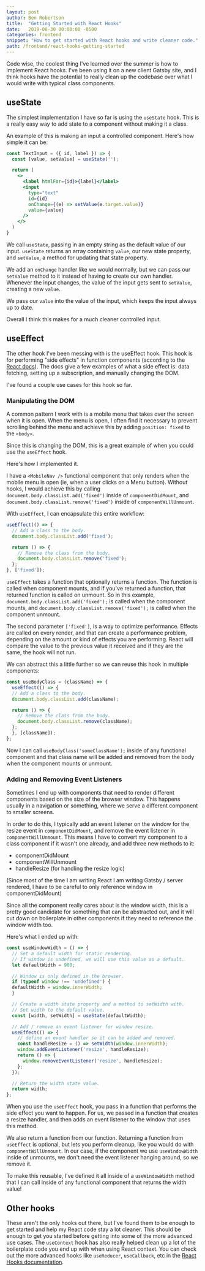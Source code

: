 ```yaml
---
layout: post
author: Ben Robertson
title:  "Getting Started with React Hooks"
date:   2019-08-30 00:00:00 -0500
categories: frontend
snippet: "How to get started with React hooks and write cleaner code."
path: /frontend/react-hooks-getting-started
---
```


Code wise, the coolest thing I've learned over the summer is how to implement React hooks. I've been using it on a new client Gatsby site, and I think hooks have the potential to really clean up the codebase over what I would write with typical class components.

## useState

The simplest implementation I have so far is using the `useState` hook. This is a really easy way to add state to a component without making it a class.

An example of this is making an input a controlled component. Here's how simple it can be:

```jsx
const TextInput = ({ id, label }) => {
  const [value, setValue] = useState('');

  return (
    <>
      <label htmlFor={id}>{label}</label>
      <input
        type="text"
        id={id}
        onChange={(e) => setValue(e.target.value)}
        value={value}
      />
    </>
  )
}
```

We call `useState`, passing in an empty string as the default value of our input. `useState` returns an array containing `value`, our new state property, and `setValue`, a method for updating that state property.

We add an `onChange` handler like we would normally, but we can pass our `setValue` method to it instead of having to create our own handler. Whenever the input changes, the value of the input gets sent to `setValue`, creating a new `value`.

We pass our `value` into the value of the input, which keeps the input always up to date.

Overall I think this makes for a much cleaner controlled input.

## useEffect

The other hook I've been messing with is the useEffect hook. This hook is for performing "side effects" in function components (according to the [React docs](https://reactjs.org/docs/hooks-effect.html)). The docs give a few examples of what a side effect is: data fetching, setting up a subscription, and manually changing the DOM.

I've found a couple use cases for this hook so far.

### Manipulating the DOM

A common pattern I work with is a mobile menu that takes over the screen when it is open. When the menu is open, I often find it necessary to prevent scrolling behind the menu and achieve this by adding `position: fixed` to the `<body>`.

Since this is changing the DOM, this is a great example of when you could use the `useEffect` hook.

Here's how I implemented it.

I have a `<MobileNav />` functional component that only renders when the mobile menu is open (ie, when a user clicks on a Menu button). Without hooks, I would achieve this by calling `document.body.classList.add('fixed')` inside of `componentDidMount`, and `document.body.classList.remove('fixed')` inside of `componentWillUnmount`.

With `useEffect`, I can encapsulate this entire workflow:

```js
useEffect(() => {
  // Add a class to the body.
  document.body.classList.add('fixed');

  return () => {
    // Remove the class from the body.
    document.body.classList.remove('fixed');
  };
}, ['fixed']);
```

`useEffect` takes a function that optionally returns a function. The function is called when component mounts, and if you've returned a function, that returned function is called on unmount. So in this example, `document.body.classList.add('fixed');` is called when the component mounts, and `document.body.classList.remove('fixed');` is called when the component unmount.

The second parameter `['fixed']`, is a way to optimize performance. Effects are called on every render, and that can create a performance problem, depending on the amount or kind of effects you are performing. React will compare the value to the previous value it received and if they are the same, the hook will not run.

We can abstract this a little further so we can reuse this hook in multiple components:

```js
const useBodyClass = (className) => {
  useEffect(() => {
  // Add a class to the body.
  document.body.classList.add(className);

  return () => {
    // Remove the class from the body.
    document.body.classList.remove(className);
  };
  }, [className]);
};
```

Now I can call `useBodyClass('someClassName');` inside of any functional component and that class name will be added and removed from the body when the component mounts or unmount.

### Adding and Removing Event Listeners
Sometimes I end up with components that need to render different components based on the size of the browser window. This happens usually in a navigation or something, where we serve a different component to smaller screens.

In order to do this, I typically add an event listener on the window for the resize event in `componentDidMount`, and remove the event listener in `componentWillUnmount`. This means I have to convert my component to a class component if it wasn't one already, and add three new methods to it:

- componentDidMount
- componentWillUnmount
- handleResize (for handling the resize logic)

(Since most of the time I am writing React I am writing Gatsby / server rendered, I have to be careful to only reference window in componentDidMount)

Since all the component really cares about is the window width, this is a pretty good candidate for something that can be abstracted out, and it will cut down on boilerplate in other components if they need to reference the window width too.

Here's what I ended up with:

```js
const useWindowWidth = () => {
  // Set a default width for static rendering.
  // If window is undefined, we will use this value as a default.
  let defaultWidth = 900;

  // Window is only defined in the browser.
  if (typeof window !== 'undefined') {
  defaultWidth = window.innerWidth;
  }

  // Create a width state property and a method to setWidth with.
  // Set width to the default value.
  const [width, setWidth] = useState(defaultWidth);

  // Add / remove an event listener for window resize.
  useEffect(() => {
    // define an event handler so it can be added and removed.
    const handleResize = () => setWidth(window.innerWidth);
    window.addEventListener('resize', handleResize);
    return () => {
      window.removeEventListener('resize', handleResize);
    };
  });

  // Return the width state value.
  return width;
};

```

When you use the `useEffect` hook, you pass in a function that performs the side effect you want to happen. For us, we passed in a function that creates a resize handler, and then adds an event listener to the window that uses this method.

We also return a function from our function. Returning a function from `useEffect` is optional, but lets you perform cleanup, like you would do with `componentWillUnmount`. In our case, if the component we use `useWindowWidth` inside of unmounts, we don't need the event listener hanging around, so we remove it.

To make this reusable, I've defined it all inside of a `useWindowWidth` method that I can call inside of any functional component that returns the width value!

## Other hooks

These aren't the only hooks out there, but I've found them to be enough to get started and help my React code stay a lot cleaner. This should be enough to get you started before getting into some of the more advanced use cases. The `useContext` hook has also really helped clean up a lot of the boilerplate code you end up with when using React context. You can check out the more advanced hooks like `useReducer`, `useCallback`, etc in the [React Hooks documentation](https://reactjs.org/docs/hooks-reference.html#additional-hooks).
